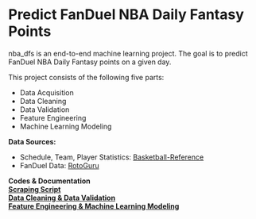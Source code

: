 # Predict FanDuel NBA Daily Fantasy Points

nba_dfs is an end-to-end machine learning project. The goal is to predict FanDuel NBA Daily Fantasy points on a given day. 

This project consists of the following five parts:
- Data Acquisition
- Data Cleaning 
- Data Validation
- Feature Engineering
- Machine Learning Modeling

**Data Sources:**
- Schedule, Team, Player Statistics: [Basketball-Reference](https://www.basketball-reference.com/)
- FanDuel Data: [RotoGuru](http://rotoguru1.com/hoop/RIHC.html)

**Codes & Documentation**  
[**Scraping Script**](https://github.com/xulianrenzoku/nba_dfs/blob/master/nba_dfs_data_scraper.py)  
[**Data Cleaning & Data Validation**](https://github.com/xulianrenzoku/nba_dfs/blob/master/nba_dfs_data_merge_n_impute_2019.ipynb)  
[**Feature Engineering & Machine Learning Modeling**](https://github.com/xulianrenzoku/nba_dfs/blob/master/nba_dfs_data_eng_n_modeling_2019.ipynb)  
